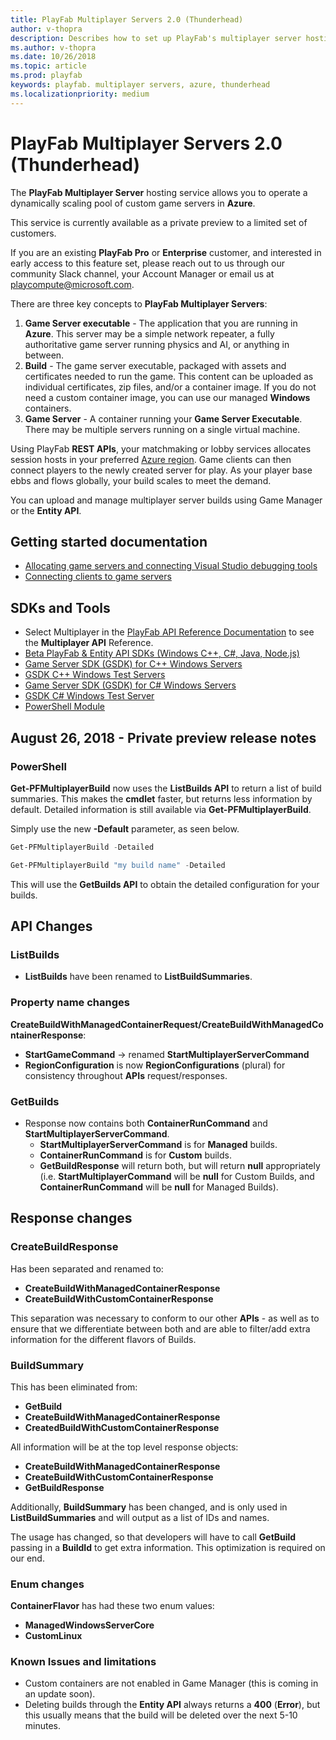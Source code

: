 ```yaml
---
title: PlayFab Multiplayer Servers 2.0 (Thunderhead)
author: v-thopra
description: Describes how to set up PlayFab's multiplayer server hosting service (Thunderhead), which allows you to operate a dynamically scaling pool of custom game servers in Azure.
ms.author: v-thopra
ms.date: 10/26/2018
ms.topic: article
ms.prod: playfab
keywords: playfab. multiplayer servers, azure, thunderhead
ms.localizationpriority: medium
---
```


# PlayFab Multiplayer Servers 2.0 (Thunderhead)

The **PlayFab Multiplayer Server** hosting service allows you to operate a dynamically scaling pool of custom game servers in **Azure**.

This service is currently available as a private preview to a limited set of customers.

If you are an existing **PlayFab Pro** or **Enterprise** customer, and interested in early access to this feature set, please reach out to us through our community Slack channel, your Account Manager or email us at [playcompute@microsoft.com](mailto:playcompute@microsoft.com).

There are three key concepts to **PlayFab Multiplayer Servers**:

1. **Game Server executable** - The application that you are running in **Azure**. This server may be a simple network repeater, a fully authoritative game server running physics and AI, or anything in between.
2. **Build** - The game server executable, packaged with assets and certificates needed to run the game. This content can be uploaded as individual certificates, zip files, and/or a container image. If you do not need a custom container image, you can use our managed **Windows** containers.
3. **Game Server** - A container running your **Game Server Executable**. There may be multiple servers running on a single virtual machine.

Using PlayFab **REST APIs**, your matchmaking or lobby services allocates session hosts in your preferred [Azure region](https://azure.microsoft.com/en-us/global-infrastructure/regions/). Game clients can then connect players to the newly created server for play. As your player base ebbs and flows globally, your build scales to meet the demand.

You can upload and manage multiplayer server builds using Game Manager or the **Entity API**.

## Getting started documentation

- [Allocating game servers and connecting Visual Studio debugging tools](allocating-game-servers-and-configuring-vs-debugging-tools.md)
- [Connecting clients to game servers](connecting-clients-to-game-servers.md)

## SDKs and Tools

- Select Multiplayer in the [PlayFab API Reference Documentation](../../../api-references/index.md) to see the **Multiplayer API** Reference.
- [Beta PlayFab & Entity API SDKs (Windows C++, C#, Java, Node.js)](https://s3-us-west-2.amazonaws.com/api-playfab-com-craft-files/FileAssets/BetaSDKs-180827.zip)
- [Game Server SDK (GSDK) for C++ Windows Servers](https://s3-us-west-2.amazonaws.com/api-playfab-com-craft-files/FileAssets/microsoft.playfab.gaming.gsdk.cpp.0.0.0-beta-180613.zip)
- [GSDK C++ Windows Test Servers](https://s3-us-west-2.amazonaws.com/api-playfab-com-craft-files/FileAssets/windows_cpp_testapps_180829.zip)
- [Game Server SDK (GSDK) for C# Windows Servers](https://s3-us-west-2.amazonaws.com/api-playfab-com-craft-files/FileAssets/microsoft.playfab.gaming.gsdk.csharp.1.0.180600004.zip)
- [GSDK C# Windows Test Server](https://s3-us-west-2.amazonaws.com/api-playfab-com-craft-files/FileAssets/csWindowsRunnerGame.zip)
- [PowerShell Module](https://www.powershellgallery.com/packages/PlayFabMultiplayer/)

## August 26, 2018 - Private preview release notes

### PowerShell

**Get-PFMultiplayerBuild** now uses the **ListBuilds API** to return a list of build summaries. This makes the **cmdlet** faster, but returns less information by default. Detailed information is still available via **Get-PFMultiplayerBuild**.

Simply use the new **-Default** parameter, as seen below.

```powershell
Get-PFMultiplayerBuild -Detailed

Get-PFMultiplayerBuild "my build name" -Detailed
```

This will use the **GetBuilds API** to obtain the detailed configuration for your builds.

## API Changes

### ListBuilds

- **ListBuilds** have been renamed to **ListBuildSummaries**.

### Property name changes

**CreateBuildWithManagedContainerRequest/CreateBuildWithManagedContainerResponse**:

- **StartGameCommand** -> renamed **StartMultiplayerServerCommand**
- **RegionConfiguration** is now **RegionConfigurations** (plural) for consistency throughout **APIs** request/responses.

### GetBuilds

- Response now contains both **ContainerRunCommand** and **StartMultiplayerServerCommand**.
  - **StartMultiplayerServerCommand** is for **Managed** builds.
  - **ContainerRunCommand** is for **Custom** builds.
  - **GetBuildResponse** will return both, but will return **null** appropriately (i.e. **StartMultiplayerCommand** will be **null** for Custom Builds, and **ContainerRunCommand** will be **null** for Managed Builds).

## Response changes

### CreateBuildResponse

Has been separated and renamed to:

- **CreateBuildWithManagedContainerResponse**
- **CreateBuildWithCustomContainerResponse**

This separation was necessary to conform to our other **APIs** - as well as to ensure that we differentiate between both and are able to filter/add extra information for the different flavors of Builds.

### BuildSummary

This has been eliminated from:

- **GetBuild**
- **CreateBuildWithManagedContainerResponse**
- **CreatedBuildWithCustomContainerResponse**

All information will be at the top level response objects:

- **CreateBuildWithManagedContainerResponse**
- **CreateBuildWithCustomContainerResponse**
- **GetBuildResponse**

Additionally, **BuildSummary** has been changed, and is only used in **ListBuildSummaries** and will output as a list of IDs and names.

The usage has changed, so that developers will have to call **GetBuild** passing in a **BuildId** to get extra information. This optimization is required on our end.

### Enum changes

**ContainerFlavor** has had these two enum values:

- **ManagedWindowsServerCore**
- **CustomLinux**

### Known Issues and limitations

- Custom containers are not enabled in Game Manager (this is coming in an update soon).
- Deleting builds through the **Entity API** always returns a **400** (**Error**), but this usually means that the build will be deleted over the next 5-10 minutes.